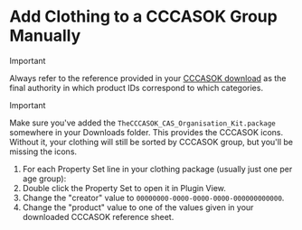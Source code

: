 # Add Clothing to a CCCASOK Group Manually

> [!IMPORTANT]
> Always refer to the reference provided in your [CCCASOK download](https://lavenderlight.tumblr.com/post/641985485922795520/the-coordinated-closet-create-a-sim-organisation) as the final authority in which product IDs correspond to which categories.

> [!IMPORTANT]
> Make sure you've added the `TheCCCASOK_CAS_Organisation_Kit.package` somewhere in your Downloads folder. This provides the CCCASOK icons. Without it, your clothing will still be sorted by CCCASOK group, but you'll be missing the icons.

1. For each Property Set line in your clothing package (usually just one per age group):
  1. Double click the Property Set to open it in Plugin View.
  1. Change the "creator" value to `00000000-0000-0000-0000-000000000000`.
  1. Change the "product" value to one of the values given in your downloaded CCCASOK reference sheet.